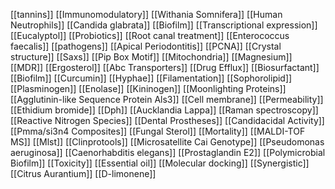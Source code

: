 [[tannins]]
[[Immunomodulatory]]
[[Withania Somnifera]]
[[Human Neutrophils]]
[[Candida glabrata]]
[[Biofilm]]
[[Transcriptional expression]]
[[Eucalyptol]]
[[Probiotics]]
[[Root canal treatment]]
[[Enterococcus faecalis]]
[[pathogens]]
[[Apical Periodontitis]]
[[PCNA]]
[[Crystal structure]]
[[Saxs]]
[[Pip Box Motif]]
[[Mitochondria]]
[[Magnesium]]
[[MDR]]
[[Ergosterol]]
[[Abc Transporters]]
[[Drug Efflux]]
[[Biosurfactant]]
[[Biofilm]]
[[Curcumin]]
[[Hyphae]]
[[Filamentation]]
[[Sophorolipid]]
[[Plasminogen]]
[[Enolase]]
[[Kininogen]]
[[Moonlighting Proteins]]
[[Agglutinin-like Sequence Protein Als3]]
[[Cell membrane]]
[[Permeability]]
[[Ethidium bromide]]
[[Dph]]
[[Aucklandia Lappa]]
[[Raman spectroscopy]]
[[Reactive Nitrogen Species]]
[[Dental Prostheses]]
[[Candidacidal Activity]]
[[Pmma/si3n4 Composites]]
[[Fungal Sterol]]
[[Mortality]]
[[MALDI-TOF MS]]
[[Mlst]]
[[Clinprotools]]
[[Microsatellite Cai Genotype]]
[[Pseudomonas aeruginosa]]
[[Caenorhabditis elegans]]
[[Prostaglandin E2]]
[[Polymicrobial Biofilm]]
[[Toxicity]]
[[Essential oil]]
[[Molecular docking]]
[[Synergistic]]
[[Citrus Aurantium]]
[[D-limonene]]
